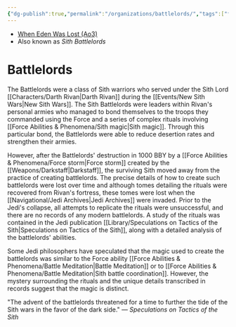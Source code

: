 ```yaml
---
{"dg-publish":true,"permalink":"/organizations/battlelords/","tags":["faction","sith"]}
---
```


- [When Eden Was Lost (Ao3)](https://archiveofourown.org/works/19334440/chapters/45992584)
- Also known as *Sith Battlelords*
# Battlelords
The Battlelords were a class of Sith warriors who served under the Sith Lord [[Characters/Darth Rivan\|Darth Rivan]] during the [[Events/New Sith Wars\|New Sith Wars]]. The Sith Battlelords were leaders within Rivan's personal armies who managed to bond themselves to the troops they commanded using the Force and a series of complex rituals involving [[Force Abilities & Phenomena/Sith magic\|Sith magic]]. Through this particular bond, the Battlelords were able to reduce desertion rates and strengthen their armies. 

However, after the Battlelords' destruction in 1000 BBY by a [[Force Abilities & Phenomena/Force storm\|Force storm]] created by the [[Weapons/Darkstaff\|Darkstaff]], the surviving Sith moved away from the practice of creating battlelords. The precise details of how to create such battlelords were lost over time and although tomes detailing the rituals were recovered from Rivan's fortress, these tomes were lost when the [[Navigational/Jedi Archives\|Jedi Archives]] were invaded. Prior to the Jedi's collapse, all attempts to replicate the rituals were unsuccessful, and there are no records of any modern battlelords. A study of the rituals was contained in the Jedi publication [[Library/Speculations on Tactics of the Sith\|Speculations on Tactics of the Sith]], along with a detailed analysis of the battlelords' abilities. 

Some Jedi philosophers have speculated that the magic used to create the battlelords was similar to the Force ability [[Force Abilities & Phenomena/Battle Meditation\|Battle Meditation]] or to [[Force Abilities & Phenomena/Battle Meditation\|Sith battle coordination]]. However, the mystery surrounding the rituals and the unique details transcribed in records suggest that the magic is distinct. 

"The advent of the battlelords threatened for a time to further the tide of the Sith wars in the favor of the dark side." — *Speculations on Tactics of the Sith*